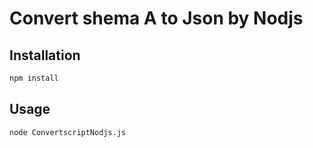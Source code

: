 # Convert shema A to Json by Nodjs

## Installation

```bash
npm install
```

## Usage

```bash
node ConvertscriptNodjs.js
```